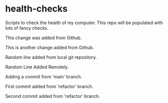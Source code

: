 # health-checks
Scripts to check the health of my computer.
This repo will be populated with lots of fancy checks.

This change was added from Github.

This is another change added from Github.

Random line added from local git repository.

Random Line Added Remotely.

Adding a commit from 'main' branch.

First commit added from 'refactor' branch.

Second commit added from 'refactor' branch.
